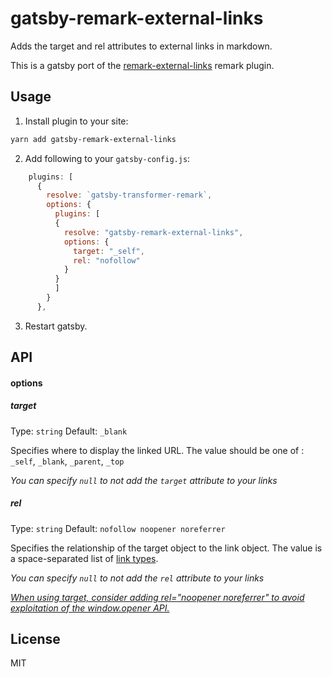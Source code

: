 # gatsby-remark-external-links
Adds the target and rel attributes to external links in markdown.

This is a gatsby port of the [remark-external-links](https://github.com/xuopled/remark-external-links) remark plugin.

## Usage 
1. Install plugin to your site:

```bash
yarn add gatsby-remark-external-links
```

2. Add following to your `gatsby-config.js`:
```js
    plugins: [      
      {
        resolve: `gatsby-transformer-remark`,
        options: {
          plugins: [
          {
            resolve: "gatsby-remark-external-links",
            options: {
              target: "_self",
              rel: "nofollow"
            }
          }
          ]
        }
      },
```

3. Restart gatsby.

## API

#### options

##### target

Type: `string`
Default: `_blank`

Specifies where to display the linked URL.
The value should be one of : `_self`, `_blank`, `_parent`, `_top`

*You can specify `null` to not add the `target` attribute to your links*

##### rel

Type: `string`
Default: `nofollow noopener noreferrer`

Specifies the relationship of the target object to the link object.
The value is a space-separated list of [link types](https://developer.mozilla.org/en-US/docs/Web/HTML/Link_types).

*You can specify `null` to not add the `rel` attribute to your links*

*[When using target, consider adding rel="noopener noreferrer" to avoid exploitation of the window.opener API.](https://developer.mozilla.org/en/docs/Web/HTML/Element/a)*

## License

MIT
